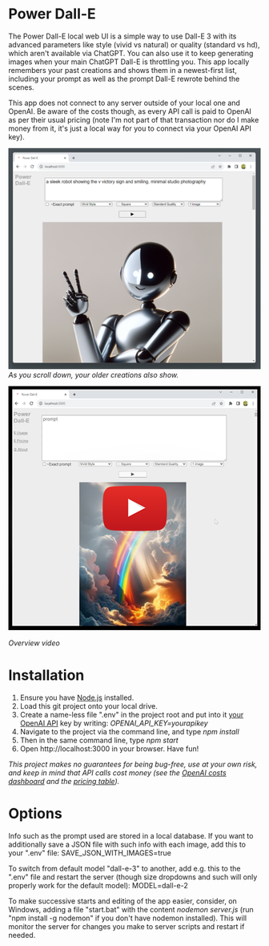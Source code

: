 # Power Dall-E
The Power Dall-E local web UI is a simple way to use Dall-E 3 with its advanced parameters like style (vivid vs natural) or quality (standard vs hd), which aren't available via ChatGPT. You can also use it to keep generating images when your main ChatGPT Dall-E is throttling you. This app locally remembers your past creations and shows them in a newest-first list, including your prompt as well as the prompt Dall-E rewrote behind the scenes.

This app does not connect to any server outside of your local one and OpenAI. Be aware of the costs though, as every API call is paid to OpenAI as per their usual pricing (note I'm not part of that transaction nor do I make money from it, it's just a local way for you to connect via your OpenAI API key).

![Screenshot](screenshot.png)
_As you scroll down, your older creations also show._

[![Video](thumb.png)](https://www.youtube.com/watch?v=2afhxu7XD5Q)

_Overview video_

# Installation

1. Ensure you have [Node.js](https://nodejs.org) installed.
2. Load this git project onto your local drive.
3. Create a name-less file ".env" in the project root and put into it [your OpenAI API](https://platform.openai.com/api-keys) key by writing: _OPENAI_API_KEY=yourapikey_
4. Navigate to the project via the command line, and type *npm install*
5. Then in the same command line, type *npm start*
6. Open http://localhost:3000 in your browser. Have fun!

_This project makes no guarantees for being bug-free, use at your own risk, and keep in mind that API calls cost money (see the [OpenAI costs dashboard](https://platform.openai.com/usage) and the [pricing table](https://openai.com/pricing))._

# Options

Info such as the prompt used are stored in a local database. If you want to additionally save a JSON file with such info with each image, add this to your ".env" file: SAVE_JSON_WITH_IMAGES=true

To switch from default model "dall-e-3" to another, add e.g. this to the ".env" file and restart the server (though size dropdowns and such will only properly work for the default model): MODEL=dall-e-2

To make successive starts and editing of the app easier, consider, on Windows, adding a file "start.bat" with the content *nodemon server.js* (run "npm install -g nodemon" if you don't have nodemon installed). This will monitor the server for changes you make to server scripts and restart if needed.
